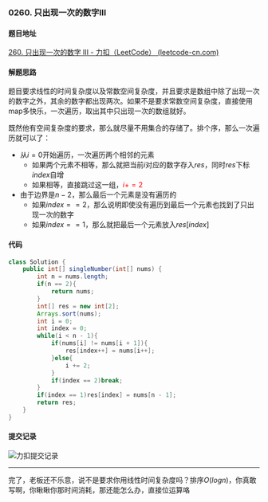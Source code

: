 ### 0260. 只出现一次的数字III

#### 题目地址

[260. 只出现一次的数字 III - 力扣（LeetCode） (leetcode-cn.com)](https://leetcode-cn.com/problems/single-number-iii/)

#### 解题思路

题目要求线性的时间复杂度以及常数空间复杂度，并且要求是数组中除了出现一次的数字之外，其余的数字都出现两次。如果不是要求常数空间复杂度，直接使用map多快乐，一次遍历，取出其中只出现一次的数组就好。

既然他有空间复杂度的要求，那么就尽量不用集合的存储了。排个序，那么一次遍历就可以了：

- 从$i = 0$​开始遍历，一次遍历两个相邻的元素
  - 如果两个元素不相等，那么就把当前$i$对应的数字存入$res$​，同时$res$下标$index$自增
  - 如果相等，直接跳过这一组，<font color='red'>$i += 2$</font>
- 由于边界是$n - 2$​，那么最后一个元素是没有遍历的
  - 如果$index == 2$，那么说明即使没有遍历到最后一个元素也找到了只出现一次的数字
  - 如果$index == 1$，那么就把最后一个元素放入$res[index]$

#### 代码

```java
class Solution {
    public int[] singleNumber(int[] nums) {
        int n = nums.length;
        if(n == 2){
            return nums;
        }
        int[] res = new int[2];
        Arrays.sort(nums);
        int i = 0;
        int index = 0;
        while(i < n - 1){
            if(nums[i] != nums[i + 1]){
                res[index++] = nums[i++];
            }else{
                i += 2;
            }
            if(index == 2)break;
        }
        if(index == 1)res[index] = nums[n - 1];
        return res;
    }
}
```

#### 提交记录

![力扣提交记录](https://gitee.com/QingShanxl/pictures/raw/master/img//image-20211211002105219.png)

---

完了，老板还不乐意，说不是要求你用线性时间复杂度吗？排序$O(logn)$​，你真敢写啊，你瞅瞅你那时间消耗，那还能怎么办，直接位运算咯
